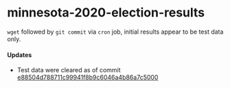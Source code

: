 # minnesota-2020-election-results

`wget` followed by `git commit` via `cron` job, initial results appear to be test data only.

#### Updates

* Test data were cleared as of commit [e88504d788711c99941f8b9c6046a4b86a7c5000](https://github.com/heuermh/minnesota-2020-election-results/commit/e88504d788711c99941f8b9c6046a4b86a7c5000)
